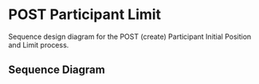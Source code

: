 # POST Participant Limit

Sequence design diagram for the POST \(create\) Participant Initial Position and Limit process.

## Sequence Diagram

